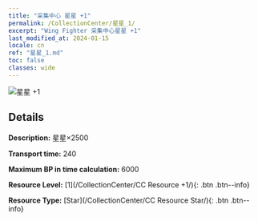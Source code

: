 ```yaml
---
title: "采集中心 星星 +1"
permalink: /CollectionCenter/星星_1/
excerpt: "Wing Fighter 采集中心星星 +1"
last_modified_at: 2024-01-15
locale: cn
ref: "星星_1.md"
toc: false
classes: wide
---
```



![星星 +1](/images/cc/CC_Star_1.png)

## Details

  **Description:** 星星×2500

  **Transport time:** 240

  **Maximum BP in time calculation:** 6000

  **Resource Level:** [1](/CollectionCenter/CC Resource +1/){: .btn .btn--info}

  **Resource Type:** [Star](/CollectionCenter/CC Resource Star/){: .btn .btn--info}

